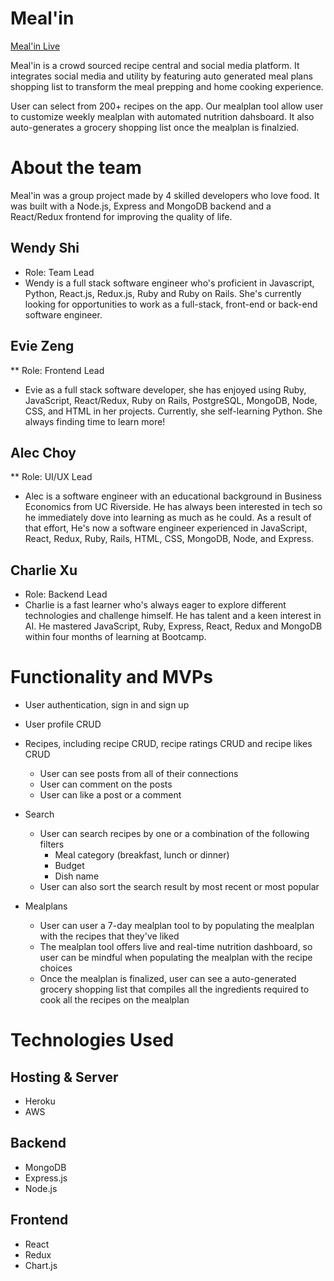 # Meal'in

[Meal'in Live](https://meal-in.herokuapp.com/#/)

Meal'in is a crowd sourced recipe central and social media platform. It integrates social media and utility by featuring auto generated meal plans shopping list to transform the meal prepping and home cooking experience.

User can select from 200+ recipes on the app. Our mealplan tool allow user to customize weekly mealplan with automated nutrition dahsboard. It also auto-generates a grocery shopping list once the mealplan is finalzied. 

# About the team

Meal'in was a group project made by 4 skilled developers who love food. It was built with a Node.js, Express and MongoDB backend and a React/Redux frontend for improving the quality of life.

## Wendy Shi
* Role: Team Lead
* Wendy is a full stack software engineer who's proficient in Javascript, Python, React.js, Redux.js, Ruby and Ruby on Rails. She's currently looking for opportunities to work as a full-stack, front-end or back-end software engineer.

## Evie Zeng
** Role: Frontend Lead
* Evie as a full stack software developer, she has enjoyed using Ruby, JavaScript, React/Redux, Ruby on Rails, PostgreSQL, MongoDB, Node, CSS, and HTML in her projects. Currently, she self-learning Python. She always finding time to learn more!

## Alec Choy
** Role: UI/UX Lead
* Alec is a software engineer with an educational background in Business Economics from UC Riverside. He has always been interested in tech so he immediately dove into learning as much as he could. As a result of that effort, He's now a software engineer experienced in JavaScript, React, Redux, Ruby, Rails, HTML, CSS, MongoDB, Node, and Express.

## Charlie Xu
* Role: Backend Lead
* Charlie is a fast learner who's always eager to explore different technologies and challenge himself. He has talent and a keen interest in AI. He mastered JavaScript, Ruby, Express, React, Redux and MongoDB within four months of learning at Bootcamp.



# Functionality and MVPs

* User authentication, sign in and sign up

* User profile CRUD

* Recipes, including recipe CRUD, recipe ratings CRUD and recipe likes CRUD
    * User can see posts from all of their connections
    * User can comment on the posts
    * User can like a post or a comment 
* Search
    * User can search recipes by one or a combination of the following filters
        * Meal category (breakfast, lunch or dinner)
        * Budget
        * Dish name
    * User can also sort the search result by most recent or most popular
* Mealplans
    * User can user a 7-day mealplan tool to by populating the mealplan with the recipes that they've liked
    * The mealplan tool offers live and real-time nutrition dashboard, so user can be mindful when populating the mealplan with the recipe choices
    * Once the mealplan is finalized, user can see a auto-generated grocery shopping list that compiles all the ingredients required to cook all the recipes on the mealplan

# Technologies Used

 ## Hosting & Server
  * Heroku
  * AWS
 ## Backend
 * MongoDB
 * Express.js
 * Node.js
 ## Frontend
 * React
 * Redux
 * Chart.js



